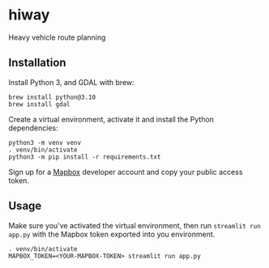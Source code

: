 # hiway

Heavy vehicle route planning

## Installation

Install Python 3, and GDAL with brew:

```
brew install python@3.10
brew install gdal
```

Create a virtual environment, activate it and install the Python dependencies:

```
python3 -m venv venv
. venv/bin/activate
python3 -m pip install -r requirements.txt
```

Sign up for a [Mapbox](https://mapbox.com) developer account and copy your public access token.

## Usage

Make sure you've activated the virtual environment, then run `streamlit run app.py` with the Mapbox token exported into you environment.

```
. venv/bin/activate
MAPBOX_TOKEN=<YOUR-MAPBOX-TOKEN> streamlit run app.py
```
